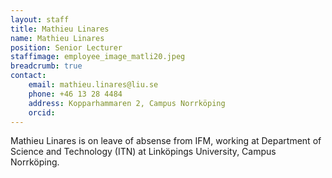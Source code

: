 ```yaml
---
layout: staff
title: Mathieu Linares
name: Mathieu Linares
position: Senior Lecturer
staffimage: employee_image_matli20.jpeg
breadcrumb: true
contact:
    email: mathieu.linares@liu.se
    phone: +46 13 28 4484
    address: Kopparhammaren 2, Campus Norrköping
    orcid: 
---
```


Mathieu Linares is on leave of absense from IFM, working at Department of Science and Technology (ITN) at Linköpings University, Campus Norrköping. 
